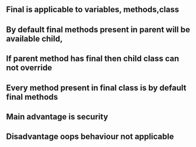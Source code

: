 ## Final is applicable to variables, methods,class
## By default final methods present in parent will be available child,
## If parent method has final then child class can not override 
## Every method present in final class is by default final methods
## Main advantage is security
## Disadvantage oops behaviour not applicable